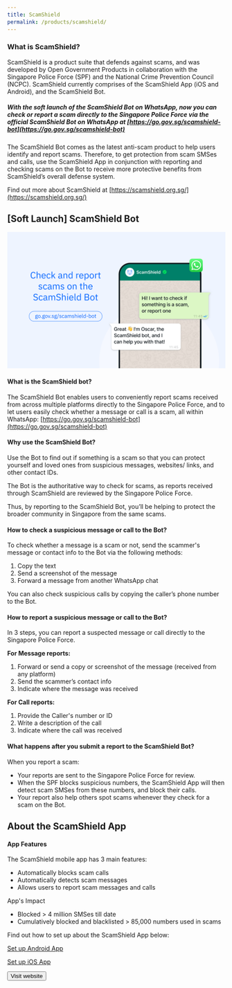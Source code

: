 ```yaml
---
title: ScamShield
permalink: /products/scamshield/
---
```

### What is ScamShield?

ScamShield is a product suite that defends against scams, and was developed by Open Government Products in collaboration with the Singapore Police Force (SPF) and the National Crime Prevention Council (NCPC). ScamShield currently comprises of the ScamShield App (iOS and Android), and the ScamShield Bot.

##### **With the soft launch of the ScamShield Bot on WhatsApp, now you can check or report a scam directly to the Singapore Police Force via the official ScamShield Bot on WhatsApp at [https://go.gov.sg/scamshield-bot](https://go.gov.sg/scamshield-bot)**

The ScamShield Bot comes as the latest anti-scam product to help users identify and report scams. Therefore, to get protection from scam SMSes and calls, use the ScamShield App in conjunction with reporting and checking scams on the Bot to receive more protective benefits from ScamShield’s overall defense system.

Find out more about ScamShield at [https://scamshield.org.sg/](https://scamshield.org.sg/)

## [Soft Launch] ScamShield Bot

![ScamShield Bot](/images/scamshield%20bot%20open%20gov%20website%20v3.png)

#### What is the ScamShield bot?

The ScamShield Bot enables users to conveniently report scams received from across multiple platforms directly to the Singapore Police Force, and to let users easily check whether a message or call is a scam, all within WhatsApp: [https://go.gov.sg/scamshield-bot](https://go.gov.sg/scamshield-bot)

#### Why use the ScamShield Bot?

Use the Bot to find out if something is a scam so that you can protect yourself and loved ones from suspicious messages, websites/ links, and other contact IDs.&nbsp;

The Bot is the authoritative way to check for scams, as reports received through ScamShield are reviewed by the Singapore Police Force.&nbsp;

Thus, by reporting to the ScamShield Bot, you’ll be helping to protect the broader community in Singapore from the same scams.

#### How to check a suspicious message or call to the Bot?

To check whether a message is a scam or not, send the scammer's message or contact info to the Bot via the following methods:

1.  Copy the text 
2.  Send a screenshot of the message
3.  Forward a message from another WhatsApp chat

You can also check suspicious calls by copying the caller’s phone number to the Bot.

#### How to report a suspicious message or call to the Bot?

In 3 steps, you can report a suspected message or call directly to the Singapore Police Force.&nbsp;

**For Message reports:**
1. Forward or send a copy or screenshot of the message (received from any platform)
2. Send the scammer’s contact info
3. Indicate where the message was received
 
**For Call reports:**
 1. Provide the Caller's number or ID 
 2. Write a description of the call
 3. Indicate where the call was received

#### What happens after you submit a report to the ScamShield Bot?

When you report a scam:

*   Your reports are sent to the Singapore Police Force for review.
*   When the SPF blocks suspicious numbers, the ScamShield App will then detect scam SMSes from these numbers, and block their calls.
*   Your report also help others spot scams whenever they check for a scam on the Bot.

## About the ScamShield App
#### App Features

The ScamShield mobile app has 3 main features:&nbsp;

*   Automatically blocks scam calls
*   Automatically detects scam messages
*   Allows users to report scam messages and calls

App's Impact 
* Blocked &gt; 4 million SMSes till date
* Cumulatively blocked and blacklisted &gt; 85,000 numbers used in scams

Find out how to set up about the ScamShield App below:

[Set up Android App](https://www.scamshield.org.sg/android-guide/)

[Set up iOS App](https://www.scamshield.org.sg/ios-guide/)

<a href="https://www.scamshield.org.sg" target="_blank">
    <button class="bp-button is-secondary is-medium has-text-white is-uppercase search-button">
        Visit website
    </button>
</a>